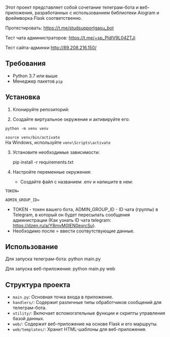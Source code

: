 Этот проект представляет собой сочетание телеграм-бота и веб-приложения, разработанных с использованием библиотеки Aiogram и фреймворка Flask соответственно.

Протестировать: https://t.me/studsupportgasu_bot

Тест чата администраторов: https://t.me/+sp_PldlV9L04ZTJi

Тест сайта-админки http://89.208.216.150/

## Требования

- Python 3.7 или выше
- Менеджер пакетов `pip`

## Установка

1. Клонируйте репозиторий:

2. Создайте виртуальное окружение и активируйте его:

<code>python -m venv venv</code>

<code>source venv/bin/activate</code>  
На Windows, используйте <code>venv\Scripts\activate</code>

3. Установите необходимые зависимости:

   pip install -r requirements.txt

4. Настройте переменные окружения:

   - Создайте файл с названием .env и напишите в нем:
<p><code>TOKEN=</code></p>

<p><code>ADMIN_GROUP_ID=</code></p>
   
   - TOKEN - токен вашего бота, ADMIN_GROUP_ID - ID чата (группы) в Telegram, в который он будет пересылать сообщения администрации (Как узнать ID чата telegram: https://dzen.ru/a/Y8mvM0IEN0exrcSu).
   - Необходимо после = ввести соотвутствующие данные.

## Использование

Для запуска телеграм-бота:
python main.py

Для запуска веб-приложения:
python main.py web

## Структура проекта

- `main.py`: Основная точка входа в приложение.
- `handlers/`: Содержит различные типы обработчиков сообщений для телеграм-бота.
- `utility/`: Включает вспомогательные функции и скрипты управления базой данных.
- `web/`: Содержит веб-приложение на основе Flask и его маршруты.
- `web/templates/`: Хранит HTML-шаблоны для веб-приложения.
